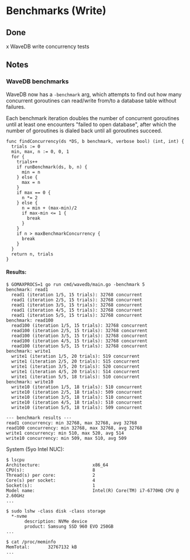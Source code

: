 # Benchmarks (Write)

## Done

x WaveDB write concurrency tests

## Notes

### WaveDB benchmarks

WaveDB now has a `-benchmark` arg, which attempts to find out how many concurrent goroutines can read/write from/to a database table without failures. 

Each benchmark iteration doubles the number of concurrent goroutines until at least one encounters "failed to open database", after which the number of goroutines is dialed back until all goroutines succeed.

    func findConcurrency(ds *DS, b benchmark, verbose bool) (int, int) {
      trials := 0
      min, max, n := 0, 0, 1
      for {
        trials++
        if runBenchmark(ds, b, n) {
          min = n
        } else {
          max = n
        }
        if max == 0 {
          n *= 2
        } else {
          n = min + (max-min)/2
          if max-min <= 1 {
            break
          }
        }
        if n > maxBenchmarkConcurrency {
          break
        }
      }
      return n, trials
    }

#### Results:

    $ GOMAXPROCS=1 go run cmd/wavedb/main.go -benchmark 5
    benchmark: read1
      read1 (iteration 1/5, 15 trials): 32768 concurrent
      read1 (iteration 2/5, 15 trials): 32768 concurrent
      read1 (iteration 3/5, 15 trials): 32768 concurrent
      read1 (iteration 4/5, 15 trials): 32768 concurrent
      read1 (iteration 5/5, 15 trials): 32768 concurrent
    benchmark: read100
      read100 (iteration 1/5, 15 trials): 32768 concurrent
      read100 (iteration 2/5, 15 trials): 32768 concurrent
      read100 (iteration 3/5, 15 trials): 32768 concurrent
      read100 (iteration 4/5, 15 trials): 32768 concurrent
      read100 (iteration 5/5, 15 trials): 32768 concurrent
    benchmark: write1
      write1 (iteration 1/5, 20 trials): 519 concurrent
      write1 (iteration 2/5, 20 trials): 515 concurrent
      write1 (iteration 3/5, 20 trials): 520 concurrent
      write1 (iteration 4/5, 20 trials): 514 concurrent
      write1 (iteration 5/5, 18 trials): 510 concurrent
    benchmark: write10
      write10 (iteration 1/5, 18 trials): 510 concurrent
      write10 (iteration 2/5, 18 trials): 509 concurrent
      write10 (iteration 3/5, 18 trials): 510 concurrent
      write10 (iteration 4/5, 18 trials): 510 concurrent
      write10 (iteration 5/5, 18 trials): 509 concurrent

    --- benchmark results ---
    read1 concurrency: min 32768, max 32768, avg 32768
    read100 concurrency: min 32768, max 32768, avg 32768
    write1 concurrency: min 510, max 520, avg 514
    write10 concurrency: min 509, max 510, avg 509


System (5yo Intel NUC):

    $ lscpu
    Architecture:                    x86_64
    CPU(s):                          8
    Thread(s) per core:              2
    Core(s) per socket:              4
    Socket(s):                       1
    Model name:                      Intel(R) Core(TM) i7-6770HQ CPU @ 2.60GHz
    ...

    $ sudo lshw -class disk -class storage
      *-nvme
           description: NVMe device
           product: Samsung SSD 960 EVO 250GB
    ...

    $ cat /proc/meminfo
    MemTotal:       32767132 kB
    ...



